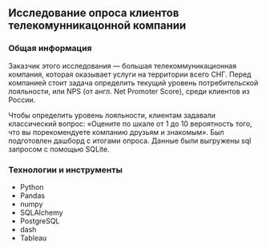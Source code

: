 ## Исследование опроса клиентов телекомунникацонной компании


### Общая информация

Заказчик этого исследования — большая телекоммуникационная компания, которая оказывает услуги на территории всего СНГ. Перед компанией стоит задача определить текущий уровень потребительской лояльности, или NPS (от англ. Net Promoter Score), среди клиентов из России.

Чтобы определить уровень лояльности, клиентам задавали классический вопрос: «Оцените по шкале от 1 до 10 вероятность того, что вы порекомендуете компанию друзьям и знакомым». Был подготовлен дашборд с итогами опроса. Данные были выгружены sql запросом с помощью SQLite.


### Технологии и инструменты

- Python
- Pandas
- numpy
- SQLAlchemy
- PostgreSQL
- dash
- Tableau